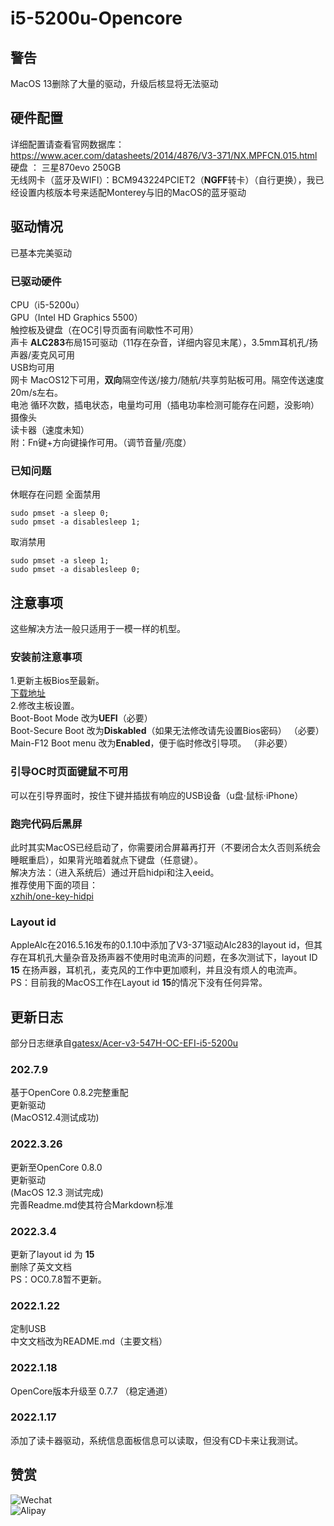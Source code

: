 # i5-5200u-Opencore
##  警告
MacOS 13删除了大量的驱动，升级后核显将无法驱动
##  硬件配置
详细配置请查看官网数据库：https://www.acer.com/datasheets/2014/4876/V3-371/NX.MPFCN.015.html   
硬盘 ： 三星870evo 250GB      
无线网卡（蓝牙及WIFI）：BCM943224PCIET2（**NGFF**转卡）（自行更换），我已经设置内核版本号来适配Monterey与旧的MacOS的蓝牙驱动     
## 驱动情况
已基本完美驱动
### 已驱动硬件
CPU（i5-5200u）   
GPU（Intel HD Graphics 5500）   
触控板及键盘（在OC引导页面有间歇性不可用）   
声卡 **ALC283**布局15可驱动（11存在杂音，详细内容见末尾），3.5mm耳机孔/扬声器/麦克风可用   
USB均可用   
网卡 MacOS12下可用，**双向**隔空传送/接力/随航/共享剪贴板可用。隔空传送速度20m/s左右。     
电池 循环次数，插电状态，电量均可用（插电功率检测可能存在问题，没影响）     
摄像头   
读卡器（速度未知）  
附：Fn键+方向键操作可用。（调节音量/亮度）
### 已知问题
休眠存在问题
全面禁用   
```
sudo pmset -a sleep 0;   
sudo pmset -a disablesleep 1;
```
取消禁用    
```
sudo pmset -a sleep 1;    
sudo pmset -a disablesleep 0;   
```
## 注意事项
这些解决方法一般只适用于一模一样的机型。
### 安装前注意事项
1.更新主板Bios至最新。  
[下载地址](https://www.acer.com.cn/support.html?type=1)  
2.修改主板设置。  
Boot-Boot Mode 改为**UEFI**（必要）  
Boot-Secure Boot 改为**Diskabled**（如果无法修改请先设置Bios密码） （必要）  
Main-F12 Boot menu 改为**Enabled**，便于临时修改引导项。 （非必要）  
### 引导OC时页面键鼠不可用
可以在引导界面时，按住下键并插拔有响应的USB设备（u盘·鼠标·iPhone）
### 跑完代码后黑屏
此时其实MacOS已经启动了，你需要闭合屏幕再打开（不要闭合太久否则系统会睡眠重启），如果背光暗着就点下键盘（任意键）。  
解决方法：（进入系统后）通过开启hidpi和注入eeid。  
推荐使用下面的项目：  
[xzhih/one-key-hidpi](https://github.com/xzhih/one-key-hidpi)
### Layout id
AppleAlc在2016.5.16发布的0.1.10中添加了V3-371驱动Alc283的layout id，但其存在耳机孔大量杂音及扬声器不使用时电流声的问题，在多次测试下，layout ID **15** 在扬声器，耳机孔，麦克风的工作中更加顺利，并且没有烦人的电流声。  
PS：目前我的MacOS工作在Layout id **15**的情况下没有任何异常。  
## 更新日志    
部分日志继承自[gatesx/Acer-v3-547H-OC-EFI-i5-5200u](https://github.com/gatesx/Acer-v3-371-547H-OC-EFI-i5-5200u)  
### 202.7.9
基于OpenCore 0.8.2完整重配  
更新驱动  
(MacOS12.4测试成功)  
### 2022.3.26  
更新至OpenCore 0.8.0   
更新驱动   
(MacOS 12.3 测试完成)   
完善Readme.md使其符合Markdown标准
### 2022.3.4  
更新了layout id 为 **15**  
删除了英文文档  
PS：OC0.7.8暂不更新。  
### 2022.1.22  
定制USB  
中文文档改为README.md（主要文档）  
### 2022.1.18  
OpenCore版本升级至 0.7.7 （稳定通道）  
### 2022.1.17  
添加了读卡器驱动，系统信息面板信息可以读取，但没有CD卡来让我测试。  

## 赞赏   
![Wechat](https://user-images.githubusercontent.com/108464559/178111133-1902d02d-3d43-4bdb-b88f-2d3d695f7d70.JPG)   
![Alipay](https://user-images.githubusercontent.com/108464559/178111152-2ab9e2f5-d49c-4de9-95e7-e781cab4e712.JPG)
